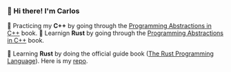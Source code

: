 ### 🍕 Hi there! I'm Carlos

🚧 Practicing my **C++** by going through the [Programming Abstractions in C++](https://github.com/caestrada/programming-abstractions-in-cpp-problems) book.
🚧 Learnign **Rust** by going through the [Programming Abstractions in C++](https://github.com/caestrada/programming-abstractions-in-rust-problems-) book.

🚧 Learning **Rust** by doing the official guide book ([The Rust Programming Language](https://doc.rust-lang.org/book/)). Here is my [repo](https://github.com/caestrada/the-rust-programming-language-book).

